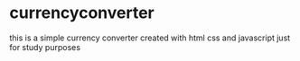 # currencyconverter
this is a simple currency converter created with html css and javascript just for study purposes
